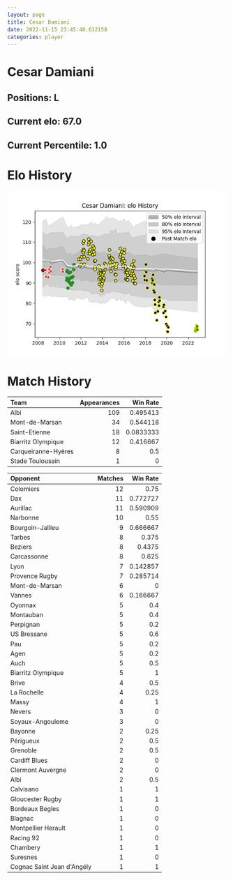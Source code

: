 ```yaml
---  
layout: page  
title: Cesar Damiani  
date: 2022-11-15 23:45:40.612158  
categories: player  
---
```

# Cesar Damiani

## Positions: L

## Current elo: 67.0

## Current Percentile: 1.0

# Elo History


![elo history](history_CesarDamiani.png)
# Match History


| Team                |   Appearances |   Win Rate |
|:--------------------|--------------:|-----------:|
| Albi                |           109 |  0.495413  |
| Mont-de-Marsan      |            34 |  0.544118  |
| Saint-Etienne       |            18 |  0.0833333 |
| Biarritz Olympique  |            12 |  0.416667  |
| Carqueiranne-Hyères |             8 |  0.5       |
| Stade Toulousain    |             1 |  0         |

| Opponent                   |   Matches |   Win Rate |
|:---------------------------|----------:|-----------:|
| Colomiers                  |        12 |   0.75     |
| Dax                        |        11 |   0.772727 |
| Aurillac                   |        11 |   0.590909 |
| Narbonne                   |        10 |   0.55     |
| Bourgoin-Jallieu           |         9 |   0.666667 |
| Tarbes                     |         8 |   0.375    |
| Beziers                    |         8 |   0.4375   |
| Carcassonne                |         8 |   0.625    |
| Lyon                       |         7 |   0.142857 |
| Provence Rugby             |         7 |   0.285714 |
| Mont-de-Marsan             |         6 |   0        |
| Vannes                     |         6 |   0.166667 |
| Oyonnax                    |         5 |   0.4      |
| Montauban                  |         5 |   0.4      |
| Perpignan                  |         5 |   0.2      |
| US Bressane                |         5 |   0.6      |
| Pau                        |         5 |   0.2      |
| Agen                       |         5 |   0.2      |
| Auch                       |         5 |   0.5      |
| Biarritz Olympique         |         5 |   1        |
| Brive                      |         4 |   0.5      |
| La Rochelle                |         4 |   0.25     |
| Massy                      |         4 |   1        |
| Nevers                     |         3 |   0        |
| Soyaux-Angouleme           |         3 |   0        |
| Bayonne                    |         2 |   0.25     |
| Périgueux                  |         2 |   0.5      |
| Grenoble                   |         2 |   0.5      |
| Cardiff Blues              |         2 |   0        |
| Clermont Auvergne          |         2 |   0        |
| Albi                       |         2 |   0.5      |
| Calvisano                  |         1 |   1        |
| Gloucester Rugby           |         1 |   1        |
| Bordeaux Begles            |         1 |   0        |
| Blagnac                    |         1 |   0        |
| Montpellier Herault        |         1 |   0        |
| Racing 92                  |         1 |   0        |
| Chambery                   |         1 |   1        |
| Suresnes                   |         1 |   0        |
| Cognac Saint Jean d'Angély |         1 |   1        |